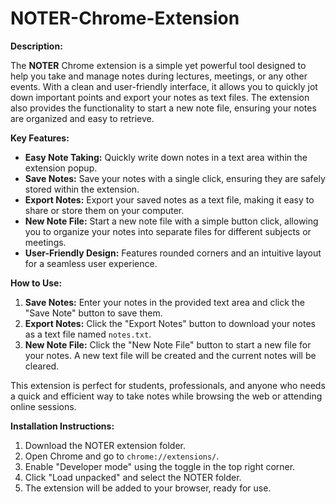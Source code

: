 # NOTER-Chrome-Extension

**Description:**

The **NOTER** Chrome extension is a simple yet powerful tool designed to help you take and manage notes during lectures, meetings, or any other events. With a clean and user-friendly interface, it allows you to quickly jot down important points and export your notes as text files. The extension also provides the functionality to start a new note file, ensuring your notes are organized and easy to retrieve.

**Key Features:**
- **Easy Note Taking:** Quickly write down notes in a text area within the extension popup.
- **Save Notes:** Save your notes with a single click, ensuring they are safely stored within the extension.
- **Export Notes:** Export your saved notes as a text file, making it easy to share or store them on your computer.
- **New Note File:** Start a new note file with a simple button click, allowing you to organize your notes into separate files for different subjects or meetings.
- **User-Friendly Design:** Features rounded corners and an intuitive layout for a seamless user experience.

**How to Use:**
1. **Save Notes:** Enter your notes in the provided text area and click the "Save Note" button to save them.
2. **Export Notes:** Click the "Export Notes" button to download your notes as a text file named `notes.txt`.
3. **New Note File:** Click the "New Note File" button to start a new file for your notes. A new text file will be created and the current notes will be cleared.

This extension is perfect for students, professionals, and anyone who needs a quick and efficient way to take notes while browsing the web or attending online sessions.

**Installation Instructions:**
1. Download the NOTER extension folder.
2. Open Chrome and go to `chrome://extensions/`.
3. Enable "Developer mode" using the toggle in the top right corner.
4. Click "Load unpacked" and select the NOTER folder.
5. The extension will be added to your browser, ready for use.

